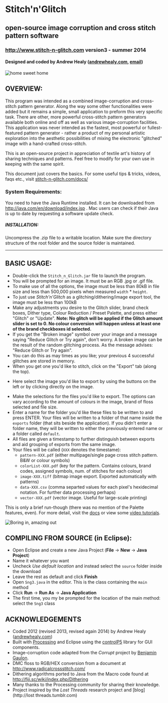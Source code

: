 # Stitch'n'Glitch
## open-source image corruption and cross stitch pattern software
### http://www.stitch-n-glitch.com version3 - summer 2014

#### Designed and coded by Andrew Healy ([andrewhealy.com](http://www.andrewhealy.com), [email](mailto:werdnah19@gmail.com))

![home sweet home](http://stitch-n-glitch.com/images/homesweethome.jpg)

## OVERVIEW:

This program was intended as a combined image-corruption and cross-stitch pattern generator. Along the way some other functionalities were added but it remains a simple, small application to preform this very specific task. There are other, more powerful cross-stitch pattern generators available both online and off as well as various image-corruption facilities. This application was never intended as the fastest, most powerful or fullest-featured pattern generator - rather a product of my personal artistic exploration into the aesthetic possibilities of mixing the electronic "glitched" image with a hand-crafted cross-stitch.

This is an open-source project in appreciation of textile art's history of sharing techniques and patterns. Feel free to modify for your own use in keeping with the same spirit.

This document just covers the basics. For some useful tips & tricks, videos, faqs etc., visit [stitch-n-glitch.com/docs/](http://www.stitch-n-glitch.com/docs)

### System Requirements:
You need to have the Java Runtime installed. It can be downloaded from http://java.com/en/download/index.jsp . Mac users can check if their Java is up to date by requesting a software update check.

##### INSTALLATION:
Uncompress the .zip file to a writable location. Make sure the directory structure of the root folder and the source folder is maintained.

***************************************************************************

## BASIC USAGE:

* Double-click the `Stitch_n_Glitch.jar` file to launch the program.
* You will be prompted for an image. It must be an RGB .jpg or .gif file.
* To make use of all the options, the image must be less than 80kB in file size and less than 500,000 pixels when measured `width` * `height`.
* To just use *Stitch'n'Glitch* as a glitching/dithering/image export tool, the image must be less than 100kB
* Make any adjustments you desire to the Glitch slider, brand check boxes, Dither type, Colour Reduction / Preset Palette, and press either "Glitch" or "Update". __Note: No glitch will be applied if the Glitch amount slider is set to 0. No colour conversion will happen unless at least one of the brand checkboxes id selected.__
* If you get the "Broken image" symbol over your image and a message saying "Reduce Glitch or Try again", don't worry. A broken image can be the result of the random glitching process. As the message advises: "Reduce Glitch or Try again".
* You can do this as may times as you like; your previous 4 successful glitches are stored in memory.
* When you get one you'd like to stitch, click on the "Export" tab (along the top).
- Here select the image you'd like to export by using the buttons on the left or by clicking directly on the image.
* Make the selections for the files you'd like to export. The options can vary according to the amount of colours in the image, brand of floss selected and file size.
* Enter a name for the folder you'd like these files to be written to and press ENTER. Your files will be written to a folder of that name inside the `exports` folder (that sits beside the application). If you didn't enter a folder name, they will be written to either the previously entered name or a folder called `default`.
* All files are given a timestamp to further distinguish between exports and aid grouping of exports from the same image.
* Your files will be called (`XXX` denotes the timestame):
  * `pattern-XXX.pdf` (either multipage/single page cross stitch pattern. B&W or colour symbols)
  * `colorList-XXX.pdf` (key for the pattern. Contains colours, brand codes, assigned symbols, num. of stitches for each colour)
  * `image-XXX.tiff` (bitmap image export. Exported automatically with patterns)
  * `data-XXX.csv` (comma separted values for each pixel's hexidecimal notation. For further data processing perhaps)
  * `vector-XXX.pdf` (vector image. Useful for large-scale printing)

This is only a brief run-though (there was no mention of the Palette features, even). For more detail, visit the [docs](http://www.stitch-n-glitch.com/docs/) or view some [video tutorials](https://vimeo.com/album/2964391).

![Boring in, amazing out](http://stitch-n-glitch.com/images/timer.gif)


## COMPILING FROM SOURCE (in Eclipse):

* Open Eclipse and create a new Java Project (__File__ -> __New__ -> __Java Project__)
* Name it whatever you want
* Uncheck *Use default location* and instead select the `source` folder inside the download
* Leave the rest as default and click __Finish__
* Open `Sng3.java` in the editor. This is the class containing the `main` method
* Click __Run__ -> __Run As__ -> __Java Application__
* The first time, you my be prompted for the location of the main method: select the `Sng3` class

## ACKNOWLEDGEMENTS

* Coded 2012 (revised 2013, revised again 2014) by Andrew Healy ([andrewhealy.com](http://andrewhealy.com))
* Built with [Processing](http://www.processing.org) and Eclipse using the [controlP5](http://sojamo.de/libraries/controlP5/) library for GUI components.
* Image-corruption code adapted from the *Corrupt* project by [Benjamin Gaulon](http://recyclism.com).
* DMC floss to RGB/HEX conversion from a document at http://www.radicalcrossstitch.com/
* Dithering algorithms ported to Java from the Macro code found at http://fiji.sc/wiki/index.php/Dithering
* Many thanks to the Processing community for sharing their knowledge.
* Project inspired by the *Lost Threads* research project and [blog](http://lost threads.tumblr.com)
